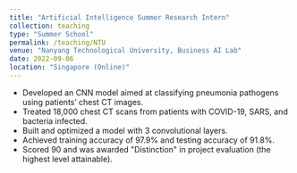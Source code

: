```yaml
---
title: "Artificial Intelligence Summer Research Intern"
collection: teaching
type: "Summer School"
permalink: /teaching/NTU
venue: "Nanyang Technological University, Business AI Lab"
date: 2022-09-06
location: "Singapore (Online)"
---
```


* Developed an CNN model aimed at classifying pneumonia pathogens using patients’ chest CT images.
* Treated 18,000 chest CT scans from patients with COVID-19, SARS, and bacteria infected.
* Built and optimized a model with 3 convolutional layers.
* Achieved training accuracy of 97.9% and testing accuracy of 91.8%.
* Scored 90 and was awarded "Distinction" in project evaluation (the highest level attainable).
